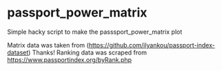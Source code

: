 # passport_power_matrix
Simple hacky script to make the passsport_power_matrix plot

Matrix data was taken from (https://github.com/ilyankou/passport-index-dataset) Thanks!
Ranking data was scraped from https://www.passportindex.org/byRank.php

